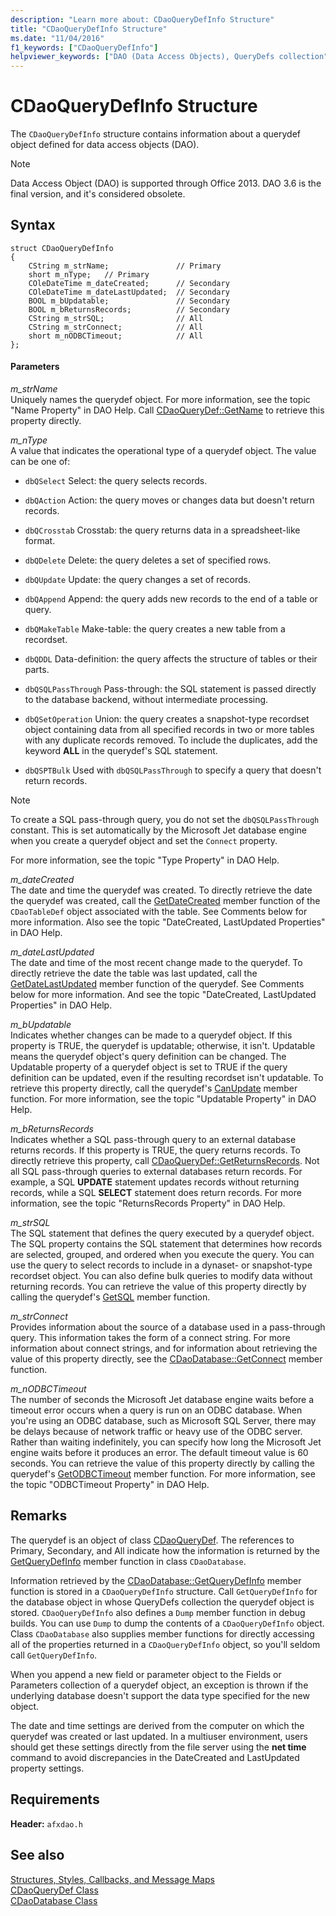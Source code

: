 ```yaml
---
description: "Learn more about: CDaoQueryDefInfo Structure"
title: "CDaoQueryDefInfo Structure"
ms.date: "11/04/2016"
f1_keywords: ["CDaoQueryDefInfo"]
helpviewer_keywords: ["DAO (Data Access Objects), QueryDefs collection", "CDaoQueryDefInfo structure [MFC]"]
---
```

# CDaoQueryDefInfo Structure

The `CDaoQueryDefInfo` structure contains information about a querydef object defined for data access objects (DAO).

> [!NOTE]
> Data Access Object (DAO) is supported through Office 2013. DAO 3.6 is the final version, and it's considered obsolete.

## Syntax

```
struct CDaoQueryDefInfo
{
    CString m_strName;               // Primary
    short m_nType;   // Primary
    COleDateTime m_dateCreated;      // Secondary
    COleDateTime m_dateLastUpdated;  // Secondary
    BOOL m_bUpdatable;               // Secondary
    BOOL m_bReturnsRecords;          // Secondary
    CString m_strSQL;                // All
    CString m_strConnect;            // All
    short m_nODBCTimeout;            // All
};
```

#### Parameters

*m_strName*<br/>
Uniquely names the querydef object. For more information, see the topic "Name Property" in DAO Help. Call [CDaoQueryDef::GetName](../../mfc/reference/cdaoquerydef-class.md#getname) to retrieve this property directly.

*m_nType*<br/>
A value that indicates the operational type of a querydef object. The value can be one of:

- `dbQSelect` Select: the query selects records.

- `dbQAction` Action: the query moves or changes data but doesn't return records.

- `dbQCrosstab` Crosstab: the query returns data in a spreadsheet-like format.

- `dbQDelete` Delete: the query deletes a set of specified rows.

- `dbQUpdate` Update: the query changes a set of records.

- `dbQAppend` Append: the query adds new records to the end of a table or query.

- `dbQMakeTable` Make-table: the query creates a new table from a recordset.

- `dbQDDL` Data-definition: the query affects the structure of tables or their parts.

- `dbQSQLPassThrough` Pass-through: the SQL statement is passed directly to the database backend, without intermediate processing.

- `dbQSetOperation` Union: the query creates a snapshot-type recordset object containing data from all specified records in two or more tables with any duplicate records removed. To include the duplicates, add the keyword **ALL** in the querydef's SQL statement.

- `dbQSPTBulk` Used with `dbQSQLPassThrough` to specify a query that doesn't return records.

> [!NOTE]
> To create a SQL pass-through query, you do not set the `dbQSQLPassThrough` constant. This is set automatically by the Microsoft Jet database engine when you create a querydef object and set the `Connect` property.

For more information, see the topic "Type Property" in DAO Help.

*m_dateCreated*<br/>
The date and time the querydef was created. To directly retrieve the date the querydef was created, call the [GetDateCreated](../../mfc/reference/cdaotabledef-class.md#getdatecreated) member function of the `CDaoTableDef` object associated with the table. See Comments below for more information. Also see the topic "DateCreated, LastUpdated Properties" in DAO Help.

*m_dateLastUpdated*<br/>
The date and time of the most recent change made to the querydef. To directly retrieve the date the table was last updated, call the [GetDateLastUpdated](../../mfc/reference/cdaoquerydef-class.md#getdatelastupdated) member function of the querydef. See Comments below for more information. And see the topic "DateCreated, LastUpdated Properties" in DAO Help.

*m_bUpdatable*<br/>
Indicates whether changes can be made to a querydef object. If this property is TRUE, the querydef is updatable; otherwise, it isn't. Updatable means the querydef object's query definition can be changed. The Updatable property of a querydef object is set to TRUE if the query definition can be updated, even if the resulting recordset isn't updatable. To retrieve this property directly, call the querydef's [CanUpdate](../../mfc/reference/cdaoquerydef-class.md#canupdate) member function. For more information, see the topic "Updatable Property" in DAO Help.

*m_bReturnsRecords*<br/>
Indicates whether a SQL pass-through query to an external database returns records. If this property is TRUE, the query returns records. To directly retrieve this property, call [CDaoQueryDef::GetReturnsRecords](../../mfc/reference/cdaoquerydef-class.md#getreturnsrecords). Not all SQL pass-through queries to external databases return records. For example, a SQL **UPDATE** statement updates records without returning records, while a SQL **SELECT** statement does return records. For more information, see the topic "ReturnsRecords Property" in DAO Help.

*m_strSQL*<br/>
The SQL statement that defines the query executed by a querydef object. The SQL property contains the SQL statement that determines how records are selected, grouped, and ordered when you execute the query. You can use the query to select records to include in a dynaset- or snapshot-type recordset object. You can also define bulk queries to modify data without returning records. You can retrieve the value of this property directly by calling the querydef's [GetSQL](../../mfc/reference/cdaoquerydef-class.md#getsql) member function.

*m_strConnect*<br/>
Provides information about the source of a database used in a pass-through query. This information takes the form of a connect string. For more information about connect strings, and for information about retrieving the value of this property directly, see the [CDaoDatabase::GetConnect](../../mfc/reference/cdaodatabase-class.md#getconnect) member function.

*m_nODBCTimeout*<br/>
The number of seconds the Microsoft Jet database engine waits before a timeout error occurs when a query is run on an ODBC database. When you're using an ODBC database, such as Microsoft SQL Server, there may be delays because of network traffic or heavy use of the ODBC server. Rather than waiting indefinitely, you can specify how long the Microsoft Jet engine waits before it produces an error. The default timeout value is 60 seconds. You can retrieve the value of this property directly by calling the querydef's [GetODBCTimeout](../../mfc/reference/cdaoquerydef-class.md#getodbctimeout) member function. For more information, see the topic "ODBCTimeout Property" in DAO Help.

## Remarks

The querydef is an object of class [CDaoQueryDef](../../mfc/reference/cdaoquerydef-class.md). The references to Primary, Secondary, and All indicate how the information is returned by the [GetQueryDefInfo](../../mfc/reference/cdaodatabase-class.md#getquerydefinfo) member function in class `CDaoDatabase`.

Information retrieved by the [CDaoDatabase::GetQueryDefInfo](../../mfc/reference/cdaodatabase-class.md#getquerydefinfo) member function is stored in a `CDaoQueryDefInfo` structure. Call `GetQueryDefInfo` for the database object in whose QueryDefs collection the querydef object is stored. `CDaoQueryDefInfo` also defines a `Dump` member function in debug builds. You can use `Dump` to dump the contents of a `CDaoQueryDefInfo` object. Class `CDaoDatabase` also supplies member functions for directly accessing all of the properties returned in a `CDaoQueryDefInfo` object, so you'll seldom call `GetQueryDefInfo`.

When you append a new field or parameter object to the Fields or Parameters collection of a querydef object, an exception is thrown if the underlying database doesn't support the data type specified for the new object.

The date and time settings are derived from the computer on which the querydef was created or last updated. In a multiuser environment, users should get these settings directly from the file server using the **net time** command to avoid discrepancies in the DateCreated and LastUpdated property settings.

## Requirements

**Header:** `afxdao.h`

## See also

[Structures, Styles, Callbacks, and Message Maps](../../mfc/reference/structures-styles-callbacks-and-message-maps.md)<br/>
[CDaoQueryDef Class](../../mfc/reference/cdaoquerydef-class.md)<br/>
[CDaoDatabase Class](../../mfc/reference/cdaodatabase-class.md)
